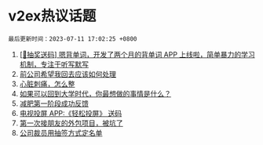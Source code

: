 # v2ex热议话题

`最后更新时间：2023-07-11 17:02:25 +0800`

1. [[🎁抽奖送码] 嗯背单词，开发了两个月的背单词 APP 上线啦，简单暴力的学习机制，专注于听写默写](https://www.v2ex.com/t/955717)
1. [前公司希望我回去应该如何处理](https://www.v2ex.com/t/955698)
1. [心脏刺痛，怎么整](https://www.v2ex.com/t/955595)
1. [如果可以回到大学时代，你最想做的事情是什么？](https://www.v2ex.com/t/955714)
1. [减肥第一阶段成功反馈](https://www.v2ex.com/t/955704)
1. [电视投屏 APP:《轻松投屏》 送码](https://www.v2ex.com/t/955598)
1. [第一次接朋友的外包项目，被坑了](https://www.v2ex.com/t/955810)
1. [公司裁员用抽签方式定名单](https://www.v2ex.com/t/955741)

